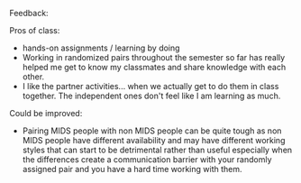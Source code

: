 Feedback:

Pros of class:

- hands-on assignments / learning by doing
- Working in randomized pairs throughout the semester so far has really helped me get to know my classmates and share knowledge with each other.
- I like the partner activities... when we actually get to do them in class together. The independent ones don't feel like I am learning as much.

Could be improved:

- Pairing MIDS people with non MIDS people can be quite tough as non MIDS people have different availability and may have different working styles that can start to be detrimental rather than useful especially when the differences create a communication barrier with your randomly assigned pair and you have a hard time working with them.
